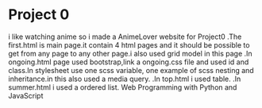 # Project 0
i like watching anime so i made a AnimeLover website for Project0
.The first.html is main page.it contain 4 html pages and it should be possible to get
from any page to any other page.i also used grid model in this page
.In ongoing.html page used bootstrap,link a ongoing.css file and used id and class.In stylesheet use one scss variable,
one example of scss nesting and inheritance.in this also used a media query.
.In top.html i used table.
.In summer.html i used a ordered list.
Web Programming with Python and JavaScript

